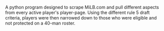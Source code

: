 A python program designed to scrape MiLB.com and pull different aspects from every active player's player-page. Using the different rule 5 draft criteria, players were then narrowed down to those who were eligible and not protected on a 40-man roster.
